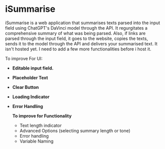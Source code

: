 # iSummarise
iSummarise is a web application that summarises texts parsed into the input field using ChatGPT's DaVinci model through the API.
It regurgitates a comprehensive summary of what was being parsed. Also, if links are parsed through the input field, it goes to the website, copies the texts, sends it to the model through the API and delivers your summarised text. It isn't hosted yet. I need to add a few more functionalities before i host it. 


To improve For UI:
- **Editable input field.**
- **Placeholder Text**
- **Clear Button**
- **Loading Indicator**
- **Error Handling**

  **To improve for Functionality**
  - Text length indicator
  - Advanced Options (selecting summary length or tone)
  - Error handling
  - Variable Naming
